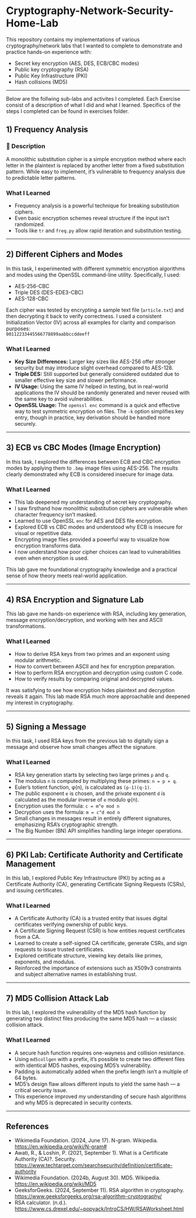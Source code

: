 # Cryptography-Network-Security-Home-Lab

This repository contains my implementations of various cryptography/network labs that I wanted to complete to demonstrate and practice hands-on experience with:

- Secret key encryption (AES, DES, ECB/CBC modes)  
- Public key cryptography (RSA)  
- Public Key Infrastructure (PKI)  
- Hash collisions (MD5)  

---
Below are the follwing sub-labs and activites I completed. Each Exercise consist of a description of what I did and what I learned. Specifics of the steps I completed can be found in exercises folder. 
## 1) Frequency Analysis

### 📜 Description  
A monolithic substitution cipher is a simple encryption method where each letter in the plaintext is replaced by another letter from a fixed substitution pattern. While easy to implement, it’s vulnerable to frequency analysis due to predictable letter patterns.

### What I Learned  
- Frequency analysis is a powerful technique for breaking substitution ciphers.  
- Even basic encryption schemes reveal structure if the input isn’t randomized.  
- Tools like `tr` and `freq.py` allow rapid iteration and substitution testing.

---

## 2) Different Ciphers and Modes

In this task, I experimented with different symmetric encryption algorithms and modes using the OpenSSL command-line utility. Specifically, I used:

- AES-256-CBC  
- Triple DES (DES-EDE3-CBC)  
- AES-128-CBC  

Each cipher was tested by encrypting a sample text file (`article.txt`) and then decrypting it back to verify correctness. I used a consistent Initialization Vector (IV) across all examples for clarity and comparison purposes:  
`00112233445566778899aabbccddeeff`

### What I Learned  
- **Key Size Differences:** Larger key sizes like AES-256 offer stronger security but may introduce slight overhead compared to AES-128.  
- **Triple DES:** Still supported but generally considered outdated due to smaller effective key size and slower performance.  
- **IV Usage:** Using the same IV helped in testing, but in real-world applications the IV should be randomly generated and never reused with the same key to avoid vulnerabilities.  
- **OpenSSL Usage:** The `openssl enc` command is a quick and effective way to test symmetric encryption on files. The `-k` option simplifies key entry, though in practice, key derivation should be handled more securely.

---

## 3) ECB vs CBC Modes (Image Encryption)

In this task, I explored the differences between ECB and CBC encryption modes by applying them to `.bmp` image files using AES-256. The results clearly demonstrated why ECB is considered insecure for image data.

### What I Learned  
- This lab deepened my understanding of secret key cryptography.  
- I saw firsthand how monolithic substitution ciphers are vulnerable when character frequency isn’t masked.  
- Learned to use OpenSSL `enc` for AES and DES file encryption.  
- Explored ECB vs CBC modes and understood why ECB is insecure for visual or repetitive data.  
- Encrypting image files provided a powerful way to visualize how encryption transforms data.  
- I now understand how poor cipher choices can lead to vulnerabilities even when encryption is used.  

This lab gave me foundational cryptography knowledge and a practical sense of how theory meets real-world application.

---

## 4) RSA Encryption and Signature Lab

This lab gave me hands-on experience with RSA, including key generation, message encryption/decryption, and working with hex and ASCII transformations.

### What I Learned  
- How to derive RSA keys from two primes and an exponent using modular arithmetic.  
- How to convert between ASCII and hex for encryption preparation.  
- How to perform RSA encryption and decryption using custom C code.  
- How to verify results by comparing original and decrypted values.  

It was satisfying to see how encryption hides plaintext and decryption reveals it again. This lab made RSA much more approachable and deepened my interest in cryptography.

---

## 5) Signing a Message

In this task, I used RSA keys from the previous lab to digitally sign a message and observe how small changes affect the signature.

### What I Learned  
- RSA key generation starts by selecting two large primes `p` and `q`.  
- The modulus `n` is computed by multiplying these primes: `n = p × q`.  
- Euler’s totient function, φ(n), is calculated as `(p-1)(q-1)`.  
- The public exponent `e` is chosen, and the private exponent `d` is calculated as the modular inverse of `e` modulo φ(n).  
- Encryption uses the formula: `c = m^e mod n`  
- Decryption uses the formula: `m = c^d mod n`  
- Small changes in messages result in entirely different signatures, emphasizing RSA’s cryptographic strength.  
- The Big Number (BN) API simplifies handling large integer operations.

---

## 6) PKI Lab: Certificate Authority and Certificate Management

In this lab, I explored Public Key Infrastructure (PKI) by acting as a Certificate Authority (CA), generating Certificate Signing Requests (CSRs), and issuing certificates.

### What I Learned  
- A Certificate Authority (CA) is a trusted entity that issues digital certificates verifying ownership of public keys.  
- A Certificate Signing Request (CSR) is how entities request certificates from a CA.  
- Learned to create a self-signed CA certificate, generate CSRs, and sign requests to issue trusted certificates.  
- Explored certificate structure, viewing key details like primes, exponents, and modulus.  
- Reinforced the importance of extensions such as X509v3 constraints and subject alternative names in establishing trust.

---

## 7) MD5 Collision Attack Lab

In this lab, I explored the vulnerability of the MD5 hash function by generating two distinct files producing the same MD5 hash — a classic collision attack.

### What I Learned  
- A secure hash function requires one-wayness and collision resistance.  
- Using `md5collgen` with a prefix, it’s possible to create two different files with identical MD5 hashes, exposing MD5’s vulnerability.  
- Padding is automatically added when the prefix length isn’t a multiple of 64 bytes.  
- MD5’s design flaw allows different inputs to yield the same hash — a critical security issue.  
- This experience improved my understanding of secure hash algorithms and why MD5 is deprecated in security contexts.

---

## References

- Wikimedia Foundation. (2024, June 17). N-gram. Wikipedia. https://en.wikipedia.org/wiki/N-gram#  
- Awati, R., & Loshin, P. (2021, September 1). What is a Certificate Authority (CA)?. Security. https://www.techtarget.com/searchsecurity/definition/certificate-authority  
- Wikimedia Foundation. (2024b, August 30). MD5. Wikipedia. https://en.wikipedia.org/wiki/MD5  
- GeeksforGeeks. (2024, September 11). RSA algorithm in cryptography. https://www.geeksforgeeks.org/rsa-algorithm-cryptography/  
- RSA calculator. (n.d.). https://www.cs.drexel.edu/~popyack/IntroCS/HW/RSAWorksheet.html
